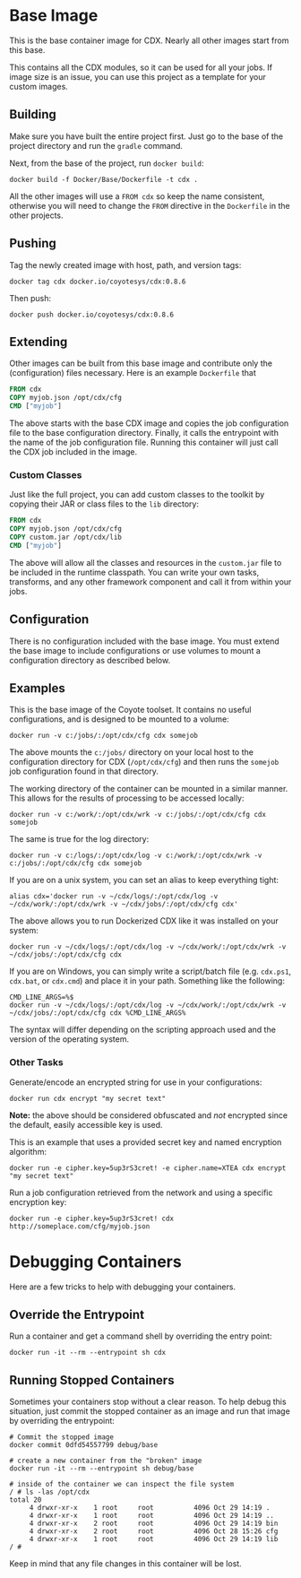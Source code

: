 # Base Image

This is the base container image for CDX. Nearly all other images start from this base.

This contains all the CDX modules, so it can be used for all your jobs. If image size is an issue, you can use this project as a template for your custom images.

## Building

Make sure you have built the entire project first. Just go to the base of the project directory and run the `gradle` command.

Next, from the base of the project, run `docker build`:

    docker build -f Docker/Base/Dockerfile -t cdx .

All the other images will use a `FROM cdx` so keep the name consistent, otherwise you will need to change the `FROM` 
directive in the `Dockerfile` in the other projects.

## Pushing

Tag the newly created image with host, path, and version tags:

    docker tag cdx docker.io/coyotesys/cdx:0.8.6

Then push:

    docker push docker.io/coyotesys/cdx:0.8.6


## Extending

Other images can be built from this base image and contribute only the (configuration) files necessary. Here is an example `Dockerfile` that 

```Dockerfile
FROM cdx
COPY myjob.json /opt/cdx/cfg
CMD ["myjob"]
```
The above starts with the base CDX image and copies the job configuration file to the base configuration directory. Finally, it calls the entrypoint with the name of the job configuration file. Running this container will just call the CDX job included in the image.

### Custom Classes

Just like the full project, you can add custom classes to the toolkit by copying their JAR or class files to the `lib` directory:

```Dockerfile
FROM cdx
COPY myjob.json /opt/cdx/cfg
COPY custom.jar /opt/cdx/lib
CMD ["myjob"]
```

The above will allow all the classes and resources in the `custom.jar` file to be included in the runtime classpath. You can write your own tasks, transforms, and any other framework component and call it from within your jobs. 

## Configuration

There is no configuration included with the base image. You must extend the base image to include configurations or use volumes to mount a configuration directory as described below.

## Examples

This is the base image of the Coyote toolset. It contains no useful configurations, and is designed to be mounted to a volume:

    docker run -v c:/jobs/:/opt/cdx/cfg cdx somejob

The above mounts the `c:/jobs/` directory on your local host to the configuration directory for CDX (`/opt/cdx/cfg`) and then runs the `somejob` job configuration found in that directory.

The working directory of the container can be mounted in a similar manner. This allows for the results of processing to be accessed locally:

    docker run -v c:/work/:/opt/cdx/wrk -v c:/jobs/:/opt/cdx/cfg cdx somejob

The same is true for the log directory:

    docker run -v c:/logs/:/opt/cdx/log -v c:/work/:/opt/cdx/wrk -v c:/jobs/:/opt/cdx/cfg cdx somejob

If you are on a unix system, you can set an alias to keep everything tight:

    alias cdx='docker run -v ~/cdx/logs/:/opt/cdx/log -v ~/cdx/work/:/opt/cdx/wrk -v ~/cdx/jobs/:/opt/cdx/cfg cdx'

The above allows you to run Dockerized CDX like it was installed on your system:

    docker run -v ~/cdx/logs/:/opt/cdx/log -v ~/cdx/work/:/opt/cdx/wrk -v ~/cdx/jobs/:/opt/cdx/cfg cdx

If you are on Windows, you can simply write a script/batch file (e.g. `cdx.ps1`, `cdx.bat`, or `cdx.cmd`) and place it in your path.  Something like the following:

    CMD_LINE_ARGS=%$
    docker run -v ~/cdx/logs/:/opt/cdx/log -v ~/cdx/work/:/opt/cdx/wrk -v ~/cdx/jobs/:/opt/cdx/cfg cdx %CMD_LINE_ARGS%

The syntax will differ depending on the scripting approach used and the version of the operating system.

### Other Tasks

Generate/encode an encrypted string for use in your configurations:

    docker run cdx encrypt "my secret text"

**Note:** the above should be considered obfuscated and _not_ encrypted since the default, easily accessible key is used.    

This is an example that uses a provided secret key and named encryption algorithm:

    docker run -e cipher.key=5up3rS3cret! -e cipher.name=XTEA cdx encrypt "my secret text"

Run a job configuration retrieved from the network and using a specific encryption key:

    docker run -e cipher.key=5up3rS3cret! cdx http://someplace.com/cfg/myjob.json

# Debugging Containers

Here are a few tricks to help with debugging your containers.

## Override the Entrypoint

Run a container and get a command shell by overriding the entry point:

    docker run -it --rm --entrypoint sh cdx

## Running Stopped Containers

Sometimes your containers stop without a clear reason. To help debug this situation, just commit the stopped container 
as an image and run that image by overriding the entrypoint:
```
# Commit the stopped image
docker commit 0dfd54557799 debug/base

# create a new container from the "broken" image
docker run -it --rm --entrypoint sh debug/base

# inside of the container we can inspect the file system
/ # ls -las /opt/cdx
total 20
     4 drwxr-xr-x    1 root     root          4096 Oct 29 14:19 .
     4 drwxr-xr-x    1 root     root          4096 Oct 29 14:19 ..
     4 drwxr-xr-x    2 root     root          4096 Oct 29 14:19 bin
     4 drwxr-xr-x    2 root     root          4096 Oct 28 15:26 cfg
     4 drwxr-xr-x    1 root     root          4096 Oct 29 14:19 lib
/ #
```
Keep in mind that any file changes in this container will be lost.
